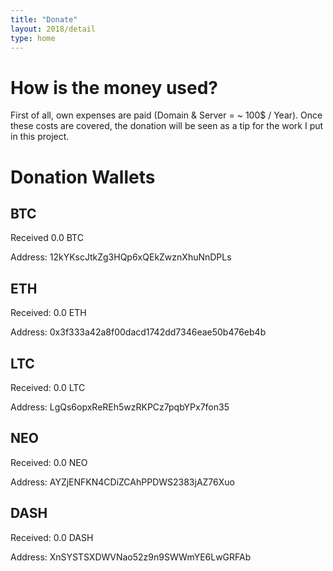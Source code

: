 ```yaml
---
title: "Donate"
layout: 2018/detail
type: home
---
```


# How is the money used?

First of all, own expenses are paid (Domain & Server = ~ 100$ / Year). Once these costs are
covered, the donation will be seen as a tip for the work I put in this project.

# Donation Wallets

## BTC

Received 0.0 BTC

Address: 12kYKscJtkZg3HQp6xQEkZwznXhuNnDPLs

## ETH

Received: 0.0 ETH

Address: 0x3f333a42a8f00dacd1742dd7346eae50b476eb4b

## LTC

Received: 0.0 LTC

Address: LgQs6opxReREh5wzRKPCz7pqbYPx7fon35

## NEO

Received: 0.0 NEO

Address: AYZjENFKN4CDiZCAhPPDWS2383jAZ76Xuo

## DASH

Received: 0.0 DASH

Address: XnSYSTSXDWVNao52z9n9SWWmYE6LwGRFAb